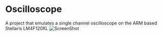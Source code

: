 Oscilloscope
============

A project that emulates a single channel oscilloscope on the ARM based Stellaris LM4F120XL
![ScreenShot](http://i.imgur.com/z84oG2W.png)